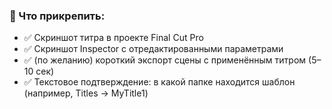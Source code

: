 ### **📎 Что прикрепить:**

- ✅ Скриншот титра в проекте Final Cut Pro
- ✅ Скриншот Inspector с отредактированными параметрами
- ✅ (по желанию) короткий экспорт сцены с применённым титром (5–10 сек)
- ✅ Текстовое подтверждение: в какой папке находится шаблон (например, Titles → MyTitle1)